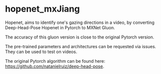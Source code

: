 # hopenet_mxJiang

Hopenet, aims to identify one's gazing directions in a video, by converting Deep-Head-Pose Hopenet in Pytorch to MXNet Gluon. 

The accuracy of this gluon version is close to the original Pytorch version. 

The pre-trained parameters and architectures can be requested via issues. They can be used to test on videos.

The original Pytorch algorithm can be found here: https://github.com/natanielruiz/deep-head-pose.
